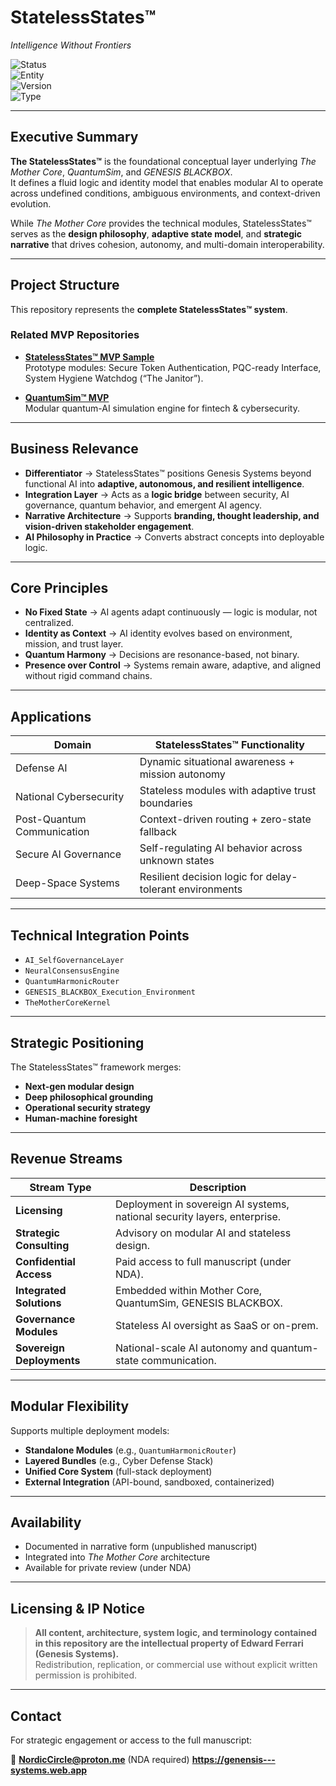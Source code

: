 # StatelessStates™  
*Intelligence Without Frontiers*  

![Status](https://img.shields.io/badge/Status-Core%20Narrative%20Layer-blue)  
![Entity](https://img.shields.io/badge/Entity-Genesis%20Systems-lightgrey)  
![Version](https://img.shields.io/badge/Version-1.0-green)  
![Type](https://img.shields.io/badge/Type-Conceptual%20Operating%20Framework-purple)  

---

## Executive Summary  
**The StatelessStates™** is the foundational conceptual layer underlying *The Mother Core*, *QuantumSim*, and *GENESIS BLACKBOX*.  
It defines a fluid logic and identity model that enables modular AI to operate across undefined conditions, ambiguous environments, and context-driven evolution.  

While *The Mother Core* provides the technical modules, StatelessStates™ serves as the **design philosophy**, **adaptive state model**, and **strategic narrative** that drives cohesion, autonomy, and multi-domain interoperability.  

---

## Project Structure  
This repository represents the **complete StatelessStates™ system**.  

### Related MVP Repositories  
- **[StatelessStates™ MVP Sample](https://github.com/Aztex121/statelessstates-mvp-sample)**  
  Prototype modules: Secure Token Authentication, PQC-ready Interface, System Hygiene Watchdog (“The Janitor”).  

- **[QuantumSim™ MVP](https://github.com/Aztex121/QuantumSim)**  
  Modular quantum-AI simulation engine for fintech & cybersecurity.  

---

## Business Relevance  
- **Differentiator** → StatelessStates™ positions Genesis Systems beyond functional AI into **adaptive, autonomous, and resilient intelligence**.  
- **Integration Layer** → Acts as a **logic bridge** between security, AI governance, quantum behavior, and emergent AI agency.  
- **Narrative Architecture** → Supports **branding, thought leadership, and vision-driven stakeholder engagement**.  
- **AI Philosophy in Practice** → Converts abstract concepts into deployable logic.  

---

## Core Principles  
- **No Fixed State** → AI agents adapt continuously — logic is modular, not centralized.  
- **Identity as Context** → AI identity evolves based on environment, mission, and trust layer.  
- **Quantum Harmony** → Decisions are resonance-based, not binary.  
- **Presence over Control** → Systems remain aware, adaptive, and aligned without rigid command chains.  

---

## Applications  

| Domain                     | StatelessStates™ Functionality                    |
|----------------------------|--------------------------------------------------|
| Defense AI                 | Dynamic situational awareness + mission autonomy |
| National Cybersecurity     | Stateless modules with adaptive trust boundaries |
| Post-Quantum Communication | Context-driven routing + zero-state fallback     |
| Secure AI Governance       | Self-regulating AI behavior across unknown states|
| Deep-Space Systems         | Resilient decision logic for delay-tolerant environments |

---

## Technical Integration Points  
- `AI_SelfGovernanceLayer`  
- `NeuralConsensusEngine`  
- `QuantumHarmonicRouter`  
- `GENESIS_BLACKBOX_Execution_Environment`  
- `TheMotherCoreKernel`  

---

## Strategic Positioning  
The StatelessStates™ framework merges:  
- **Next-gen modular design**  
- **Deep philosophical grounding**  
- **Operational security strategy**  
- **Human-machine foresight**  

---

## Revenue Streams  

| Stream Type               | Description                                                                 |
|---------------------------|-----------------------------------------------------------------------------|
| **Licensing**             | Deployment in sovereign AI systems, national security layers, enterprise.  |
| **Strategic Consulting**  | Advisory on modular AI and stateless design.                               |
| **Confidential Access**   | Paid access to full manuscript (under NDA).                                |
| **Integrated Solutions**  | Embedded within Mother Core, QuantumSim, GENESIS BLACKBOX.                 |
| **Governance Modules**    | Stateless AI oversight as SaaS or on-prem.                                 |
| **Sovereign Deployments** | National-scale AI autonomy and quantum-state communication.                |

---

## Modular Flexibility  
Supports multiple deployment models:  
- **Standalone Modules** (e.g., `QuantumHarmonicRouter`)  
- **Layered Bundles** (e.g., Cyber Defense Stack)  
- **Unified Core System** (full-stack deployment)  
- **External Integration** (API-bound, sandboxed, containerized)  

---

## Availability  
- Documented in narrative form (unpublished manuscript)  
- Integrated into *The Mother Core* architecture  
- Available for private review (under NDA)  

---

## Licensing & IP Notice  

> **All content, architecture, system logic, and terminology contained in this repository are the intellectual property of Edward Ferrari (Genesis Systems).**  
> Redistribution, replication, or commercial use without explicit written permission is prohibited.  

---

## Contact  
For strategic engagement or access to the full manuscript:  

📩 **NordicCircle@proton.me** (NDA required)
**https://genensis---systems.web.app**
